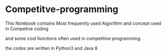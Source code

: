 # Competitve-programming
This Notebook contains Most frequently used Algorithm and concept used in Competive coding

and some cool functions often used in competitive programming.

 the codes are written in Python3 and Java 8

